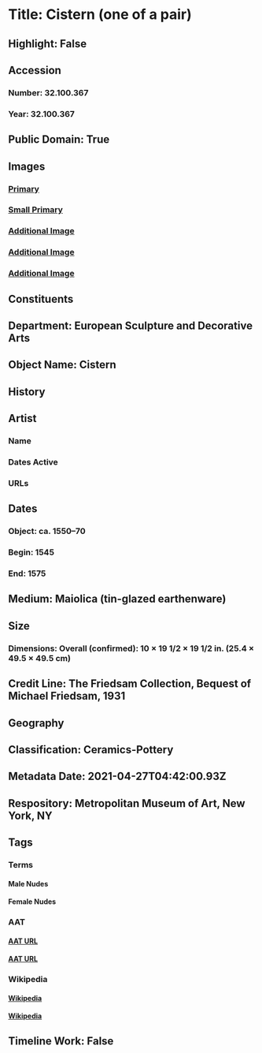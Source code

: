 # Title: Cistern (one of a pair)
## Highlight: False
## Accession
### Number: 32.100.367
### Year: 32.100.367
## Public Domain: True
## Images
### [Primary](https://images.metmuseum.org/CRDImages/es/original/LC-32_100_367-001.jpg)
### [Small Primary](https://images.metmuseum.org/CRDImages/es/web-large/LC-32_100_367-001.jpg)
### [Additional Image](https://images.metmuseum.org/CRDImages/es/original/LC-32_100_367-002.jpg)
### [Additional Image](https://images.metmuseum.org/CRDImages/es/original/DP316533.jpg)
### [Additional Image](https://images.metmuseum.org/CRDImages/es/original/SF32_100_367_img2.jpg)
## Constituents
## Department: European Sculpture and Decorative Arts
## Object Name: Cistern
## History
## Artist
### Name
### Dates Active
### URLs
## Dates
### Object: ca. 1550–70
### Begin: 1545
### End: 1575
## Medium: Maiolica (tin-glazed earthenware)
## Size
### Dimensions: Overall (confirmed): 10 × 19 1/2 × 19 1/2 in. (25.4 × 49.5 × 49.5 cm)
## Credit Line: The Friedsam Collection, Bequest of Michael Friedsam, 1931
## Geography
## Classification: Ceramics-Pottery
## Metadata Date: 2021-04-27T04:42:00.93Z
## Respository: Metropolitan Museum of Art, New York, NY
## Tags
### Terms
#### Male Nudes
#### Female Nudes
### AAT
#### [AAT URL](http://vocab.getty.edu/page/aat/300189568)
#### [AAT URL](http://vocab.getty.edu/page/aat/300189568)
### Wikipedia
#### [Wikipedia]()
#### [Wikipedia]()
## Timeline Work: False